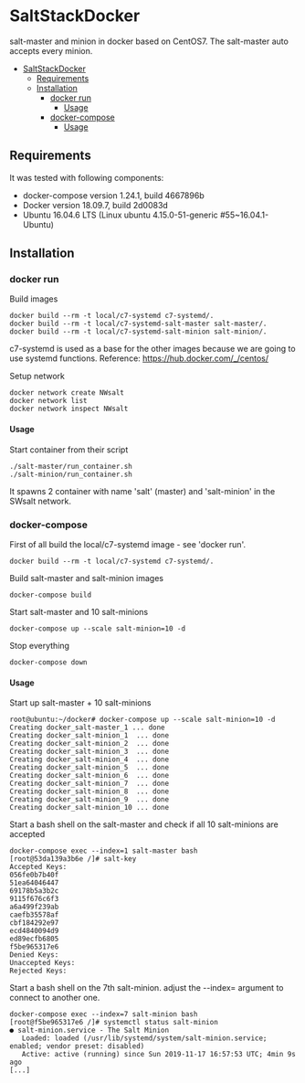 # SaltStackDocker
salt-master and minion in docker based on CentOS7.
The salt-master auto accepts every minion.

- [SaltStackDocker](#saltstackdocker)
  * [Requirements](#requirements)
  * [Installation](#installation)
    + [docker run](#docker-run)
      - [Usage](#usage)
    + [docker-compose](#docker-compose)
      - [Usage](#usage-1)
## Requirements
It was tested with following components:
 - docker-compose version 1.24.1, build 4667896b
 - Docker version 18.09.7, build 2d0083d
 - Ubuntu 16.04.6 LTS (Linux ubuntu 4.15.0-51-generic #55~16.04.1-Ubuntu)

## Installation
### docker run
Build images
```
docker build --rm -t local/c7-systemd c7-systemd/.
docker build --rm -t local/c7-systemd-salt-master salt-master/.
docker build --rm -t local/c7-systemd-salt-minion salt-minion/.
```
c7-systemd is used as a base for the other images because we are going to use systemd functions.
Reference: https://hub.docker.com/_/centos/

Setup network
```
docker network create NWsalt
docker network list
docker network inspect NWsalt
```

#### Usage
Start container from their script
```
./salt-master/run_container.sh
./salt-minion/run_container.sh
```

It spawns 2 container with name 'salt' (master) and 'salt-minion' in the SWsalt network.

### docker-compose
First of all build the local/c7-systemd image - see 'docker run'.
```
docker build --rm -t local/c7-systemd c7-systemd/.
```

Build salt-master and salt-minion images
```
docker-compose build
```
Start salt-master and 10 salt-minions
```
docker-compose up --scale salt-minion=10 -d
```
Stop everything
```
docker-compose down
```

#### Usage
Start up salt-master + 10 salt-minions
```
root@ubuntu:~/docker# docker-compose up --scale salt-minion=10 -d 
Creating docker_salt-master_1 ... done
Creating docker_salt-minion_1  ... done
Creating docker_salt-minion_2  ... done
Creating docker_salt-minion_3  ... done
Creating docker_salt-minion_4  ... done
Creating docker_salt-minion_5  ... done
Creating docker_salt-minion_6  ... done
Creating docker_salt-minion_7  ... done
Creating docker_salt-minion_8  ... done
Creating docker_salt-minion_9  ... done
Creating docker_salt-minion_10 ... done
```

Start a bash shell on the salt-master and check if all 10 salt-minions are accepted
```
docker-compose exec --index=1 salt-master bash
[root@53da139a3b6e /]# salt-key 
Accepted Keys:
056fe0b7b40f
51ea64046447
69178b5a3b2c
9115f676c6f3
a6a499f239ab
caefb35578af
cbf184292e97
ecd4840094d9
ed89ecfb6805
f5be965317e6
Denied Keys:
Unaccepted Keys:
Rejected Keys:
```

Start a bash shell on the 7th salt-minion. adjust the --index= argument to connect to another one.
```
docker-compose exec --index=7 salt-minion bash
[root@f5be965317e6 /]# systemctl status salt-minion
● salt-minion.service - The Salt Minion
   Loaded: loaded (/usr/lib/systemd/system/salt-minion.service; enabled; vendor preset: disabled)
   Active: active (running) since Sun 2019-11-17 16:57:53 UTC; 4min 9s ago
[...]
```
